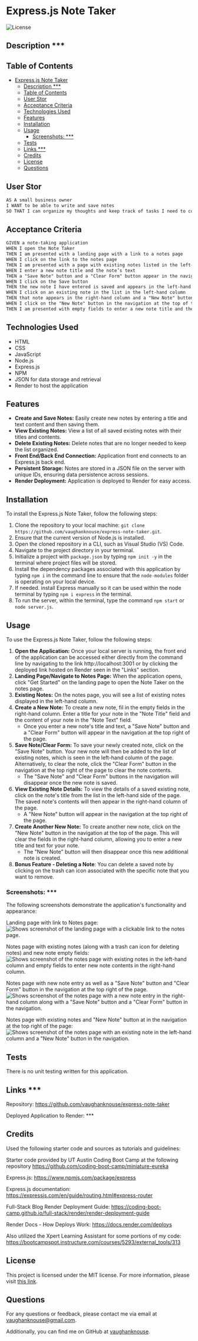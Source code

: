# Express.js Note Taker

![License](https://img.shields.io/badge/License-MIT-blue.svg)

## Description ***


## Table of Contents
- [Express.js Note Taker](#expressjs-note-taker)
  - [Description \*\*\*](#description-)
  - [Table of Contents](#table-of-contents)
  - [User Stor](#user-stor)
  - [Acceptance Criteria](#acceptance-criteria)
  - [Technologies Used](#technologies-used)
  - [Features](#features)
  - [Installation](#installation)
  - [Usage](#usage)
    - [Screenshots: \*\*\*](#screenshots-)
  - [Tests](#tests)
  - [Links \*\*\*](#links-)
  - [Credits](#credits)
  - [License](#license)
  - [Questions](#questions)


## User Stor
```md
AS A small business owner
I WANT to be able to write and save notes
SO THAT I can organize my thoughts and keep track of tasks I need to complete
```

## Acceptance Criteria
```md
GIVEN a note-taking application
WHEN I open the Note Taker
THEN I am presented with a landing page with a link to a notes page
WHEN I click on the link to the notes page
THEN I am presented with a page with existing notes listed in the left-hand column, plus empty fields to enter a new note title and the note’s text in the right-hand column
WHEN I enter a new note title and the note’s text
THEN a "Save Note" button and a "Clear Form" button appear in the navigation at the top of the page
WHEN I click on the Save button
THEN the new note I have entered is saved and appears in the left-hand column with the other existing notes and the buttons in the navigation disappear
WHEN I click on an existing note in the list in the left-hand column
THEN that note appears in the right-hand column and a "New Note" button appears in the navigation
WHEN I click on the "New Note" button in the navigation at the top of the page
THEN I am presented with empty fields to enter a new note title and the note’s text in the right-hand column and the button disappears
```

## Technologies Used
- HTML
-	CSS
-	JavaScript
-	Node.js
-	Express.js 
-	NPM
-	JSON for data storage and retrieval 
-	Render to host the application

## Features
* **Create and Save Notes:** Easily create new notes by entering a title and text content and then saving them.
* **View Existing Notes:** View a list of all saved existing notes with their titles and contents.
* **Delete Existing Notes:** Delete notes that are no longer needed to keep the list organized.
* **Front End/Back End Connection:** Application front end connects to an Express.js back end.
* **Persistent Storage:** Notes are stored in a JSON file on the server with unique IDs, ensuring data persistence across sessions.
* **Render Deployment:** Application is deployed to Render for easy access.

## Installation
To install the Express.js Note Taker, follow the following steps:
1.	Clone the repository to your local machine: `git clone https://github.com/vaughanknouse/express-note-taker.git`.
2.	Ensure that the current version of Node.js is installed. 
3.	Open the cloned repository in a CLI, such as Visual Studio (VS) Code.
4.	Navigate to the project directory in your terminal.
5.	Initialize a project with `package.json` by typing `npm init -y` in the terminal where project files will be stored.
6.	Install the dependency packages associated with this application by typing `npm i` in the command line to ensure that the `node-modules` folder is operating on your local device. 
7. If needed. install Express manually so it can be used within the node terminal by typing `npm i express` in the terminal.
8. To run the server, within the terminal, type the command `npm start` or `node server.js`.


## Usage
To use the Express.js Note Taker, follow the following steps:
1. **Open the Application:** Once your local server is running, the front end of the application can be accessed either directly from the command line by navigating to the link http://localhost:3001 or by clicking the deployed link hosted on Render seen in the "Links" section.
2. **Landing Page/Navigate to Notes Page:** When the application opens, click "Get Started" on the landing page to open the Note Taker on the notes page.
3. **Existing Notes:** On the notes page, you will see a list of existing notes displayed in the left-hand column.
4. **Create a New Note:** To create a new note, fil in the empty fields in the right-hand column. Enter a title for your note in the  "Note Title" field and the content of your note in the "Note Text" field.
   - Once you enter a new note's title and text, a "Save Note" button and a "Clear Form" button will appear in the navigation at the top right of the page.
5. **Save Note/Clear Form:** To save your newly created note, click on the "Save Note" button. Your new note will then be added to the list of existing notes, which is seen in the left-hand column of the page. Alternatively, to clear the note, click the "Clear Form" button in the navigation at the top right of the page to clear the note contents. 
   - The "Save Note" and "Clear Form" buttons in the navigation will disappear once the new note is saved.
6. **View Existing Note Details:** To view the details of a saved existing note, click on the note's title from the list in the left-hand side of the page. The saved note's contents will then appear in the right-hand column of the page.
   - A "New Note" button will appear in the navigation at the top right of the page. 
7. **Create Another New Note:** To create another new note, click on the "New Note" button in the navigation at the top of the page. This will clear the fields in the right-hand column, allowing you to enter a new title and text for your note.
     - The "New Note" button will then disappear once this new additional note is created.
8. **Bonus Feature - Deleting a Note**: You can delete a saved note by clicking on the trash can icon associated with the specific note that you want to remove.
   

### Screenshots: ***
The following screenshots demonstrate the application's functionality and appearance:

Landing page with link to Notes page:
![Shows screenshot of the landing page with a clickable link to the notes page.](assets/images/landing-page-screenshot.png)

Notes page with existing notes (along with a trash can icon for deleting notes) and new note empty fields:
![Shows screenshot of the notes page with existing notes in the left-hand column and empty fields to enter new note contents in the right-hand column.](assets/images/existing-new-notes-screenshot.png)

Notes page with new note entry as well as a "Save Note" button and "Clear Form" button in the navigation at the top right of the page. 
![Shows screenshot of the notes page with a new note entry in the right-hand column along with a "Save Note" button and a "Clear Form" button in the navigation.](assets/images/new-notes-save-clear-buttons-screenshot.png)

Notes page with existing notes and "New Note" button at in the navigation at the top right of the page:
![Shows screenshot of the notes page with an existing note in the left-hand column and a "New Note" button in the navigation.](assets/images/existing-notes-new-note-buttons-screenshot.png)

## Tests
There is no unit testing written for this application.


## Links ***
Repository: https://github.com/vaughanknouse/express-note-taker

Deployed Application to Render: ***


## Credits
Used the following starter code and sources as tutorials and guidelines:

Starter code provided by UT Austin Coding Boot Camp at the following repository https://github.com/coding-boot-camp/miniature-eureka

Express.js: https://www.npmjs.com/package/express

Express.js documentation: https://expressjs.com/en/guide/routing.html#express-router

Full-Stack Blog Render Deployment Guide: https://coding-boot-camp.github.io/full-stack/render/render-deployment-guide

Render Docs - How Deploys Work: https://docs.render.com/deploys 

Also utilized the Xpert Learning Assistant for some portions of my code:
https://bootcampspot.instructure.com/courses/5293/external_tools/313


## License
This project is licensed under the MIT license. For more information, please visit [this link](https://opensource.org/licenses/MIT).


## Questions
For any questions or feedback, please contact me via email at vaughanknouse@gmail.com.

Additionally, you can find me on GitHub at [vaughanknouse](https://github.com/vaughanknouse).
